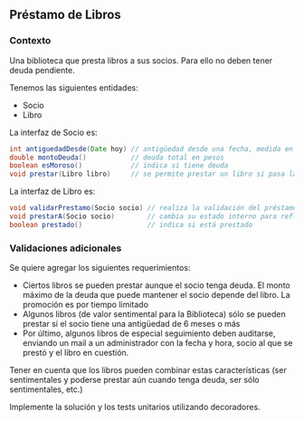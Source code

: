 
## Préstamo de Libros

### Contexto

Una biblioteca que presta libros a sus socios. Para ello no deben tener deuda pendiente.

Tenemos las siguientes entidades:

- Socio
- Libro

La interfaz de Socio es:

```java
int antiguedadDesde(Date hoy) // antigüedad desde una fecha, medida en meses
double montoDeuda()           // deuda total en pesos
boolean esMoroso()            // indica si tiene deuda
void prestar(Libro libro)     // se permite prestar un libro si pasa las validaciones
```

La interfaz de Libro es:

```java
void validarPrestamo(Socio socio) // realiza la validación del préstamo a un socio particular
void prestarA(Socio socio)        // cambia su estado interno para reflejar que está prestado
boolean prestado()                // indica si está prestado
```

### Validaciones adicionales

Se quiere agregar los siguientes requerimientos:

- Ciertos libros se pueden prestar aunque el socio tenga deuda. El monto máximo de la deuda que puede mantener el socio depende del libro. La promoción es por tiempo limitado
- Algunos libros (de valor sentimental para la Biblioteca) sólo se pueden prestar si el socio tiene una antigüedad de 6 meses o más
- Por último, algunos libros de especial seguimiento deben auditarse, enviando un mail a un administrador con la fecha y hora, socio al que se prestó y el libro en cuestión.

Tener en cuenta que los libros pueden combinar estas características (ser sentimentales y poderse prestar aún cuando tenga deuda, ser sólo sentimentales, etc.)

Implemente la solución y los tests unitarios utilizando decoradores.

